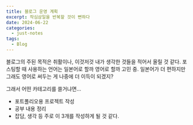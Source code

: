 ```yaml
---
title: 블로그 운영 계획
excerpt: 작심삼일을 반복할 것이 뻔하다
date: 2024-06-22
categories:
  - just-notes
tags:
  - Blog
---
```

블로그의 주된 목적은 취활이나, 이것저것 내가 생각한 것들을 적어서 올릴 것 같다. 포스팅할 때 사용하는 언어는 일본어로 할까 영어로 할까 고민 중. 일본어가 더 편하지만 그래도 영어로 써두는 게 나중에 더 이득이 되겠지?

그래서 어떤 카테고리를 쓸거냐면...
- 포트폴리오용 프로젝트 작성
- 공부 내용 정리
- 잡담, 생각 등
주로 이 3개를 작성하게 될 것 같다.
